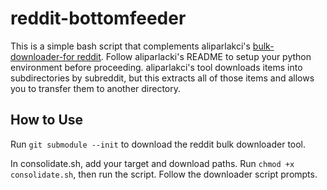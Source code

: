 # reddit-bottomfeeder
This is a simple bash script that complements aliparlakci's [bulk-downloader-for reddit](https://github.com/aliparlakci/bulk-downloader-for-reddit). Follow aliparlacki's README to setup your python environment before proceeding.
aliparlakci's tool downloads items into subdirectories by subreddit, but this extracts all of those items and allows you to transfer them to another directory.

## How to Use
Run `git submodule --init` to download the reddit bulk downloader tool.

In consolidate.sh, add your target and download paths.
Run `chmod +x consolidate.sh`, then run the script. Follow the downloader script prompts.
